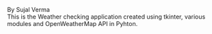 By Sujal Verma
<br>
This is the Weather checking application created using tkinter, various modules and OpenWeatherMap API in Pyhton.

